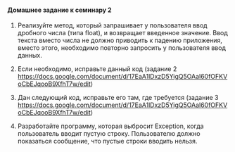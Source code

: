 #### Домашнее задание к семинару 2

1. Реализуйте метод, который запрашивает у пользователя ввод дробного числа (типа float), 
и возвращает введенное значение. 
Ввод текста вместо числа не должно приводить к падению приложения, вместо этого, 
необходимо повторно запросить у пользователя ввод данных.

2. Если необходимо, исправьте данный код 
(задание 2 https://docs.google.com/document/d/17EaA1lDxzD5YigQ5OAal60fOFKVoCbEJqooB9XfhT7w/edit)

3. Дан следующий код, исправьте его там, где требуется 
(задание 3 https://docs.google.com/document/d/17EaA1lDxzD5YigQ5OAal60fOFKVoCbEJqooB9XfhT7w/edit)

4. Разработайте программу, которая выбросит Exception, 
когда пользователь вводит пустую строку. 
Пользователю должно показаться сообщение, что пустые строки вводить нельзя.